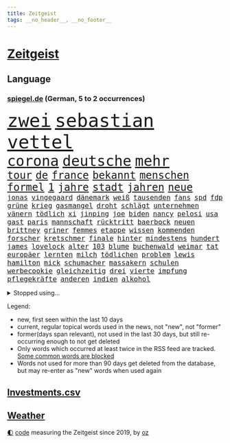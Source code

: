 ```yaml
---
title: Zeitgeist
tags: __no_header__, __no_footer__
---
```


# [Zeitgeist](https://oliz.io/zeitgeist/)

## Language

<h3><a href="https://www.spiegel.de" target="_blank">spiegel.de</a> (German, 5 to 2 occurrences)</h3>
<p style="font-family:monospace">
<span style="font-size:32pt"><a href="news_links.html#zwei" class="current">zwei</a></span>
<span style="font-size:32pt"><a href="news_links.html#sebastian" class="current">sebastian</a></span>
<span style="font-size:32pt"><a href="news_links.html#vettel" class="current">vettel</a></span>
<br>
<span style="font-size:25pt"><a href="news_links.html#corona" class="current">corona</a></span>
<span style="font-size:25pt"><a href="news_links.html#deutsche" class="current">deutsche</a></span>
<span style="font-size:25pt"><a href="news_links.html#mehr" class="current">mehr</a></span>
<br>
<span style="font-size:18pt"><a href="news_links.html#tour" class="current">tour</a></span>
<span style="font-size:18pt"><a href="news_links.html#de" class="current">de</a></span>
<span style="font-size:18pt"><a href="news_links.html#france" class="current">france</a></span>
<span style="font-size:18pt"><a href="news_links.html#bekannt" class="current">bekannt</a></span>
<span style="font-size:18pt"><a href="news_links.html#menschen" class="current">menschen</a></span>
<span style="font-size:18pt"><a href="news_links.html#formel" class="current">formel</a></span>
<span style="font-size:18pt"><a href="news_links.html#1" class="current">1</a></span>
<span style="font-size:18pt"><a href="news_links.html#jahre" class="current">jahre</a></span>
<span style="font-size:18pt"><a href="news_links.html#stadt" class="current">stadt</a></span>
<span style="font-size:18pt"><a href="news_links.html#jahren" class="current">jahren</a></span>
<span style="font-size:18pt"><a href="news_links.html#neue" class="current">neue</a></span>
<br>
<span style="font-size:12pt"><a href="news_links.html#jonas" class="current">jonas</a></span>
<span style="font-size:12pt"><a href="news_links.html#vingegaard" class="current">vingegaard</a></span>
<span style="font-size:12pt"><a href="news_links.html#dänemark" class="current">dänemark</a></span>
<span style="font-size:12pt"><a href="news_links.html#weiß" class="current">weiß</a></span>
<span style="font-size:12pt"><a href="news_links.html#tausenden" class="current">tausenden</a></span>
<span style="font-size:12pt"><a href="news_links.html#fans" class="current">fans</a></span>
<span style="font-size:12pt"><a href="news_links.html#spd" class="current">spd</a></span>
<span style="font-size:12pt"><a href="news_links.html#fdp" class="current">fdp</a></span>
<span style="font-size:12pt"><a href="news_links.html#grüne" class="current">grüne</a></span>
<span style="font-size:12pt"><a href="news_links.html#krieg" class="current">krieg</a></span>
<span style="font-size:12pt"><a href="news_links.html#gasmangel" class="current">gasmangel</a></span>
<span style="font-size:12pt"><a href="news_links.html#droht" class="current">droht</a></span>
<span style="font-size:12pt"><a href="news_links.html#schlägt" class="current">schlägt</a></span>
<span style="font-size:12pt"><a href="news_links.html#unternehmen" class="current">unternehmen</a></span>
<span style="font-size:12pt"><a href="news_links.html#vänern" class="new">vänern</a></span>
<span style="font-size:12pt"><a href="news_links.html#tödlich" class="current">tödlich</a></span>
<span style="font-size:12pt"><a href="news_links.html#xi" class="current">xi</a></span>
<span style="font-size:12pt"><a href="news_links.html#jinping" class="current">jinping</a></span>
<span style="font-size:12pt"><a href="news_links.html#joe" class="current">joe</a></span>
<span style="font-size:12pt"><a href="news_links.html#biden" class="current">biden</a></span>
<span style="font-size:12pt"><a href="news_links.html#nancy" class="current">nancy</a></span>
<span style="font-size:12pt"><a href="news_links.html#pelosi" class="current">pelosi</a></span>
<span style="font-size:12pt"><a href="news_links.html#usa" class="current">usa</a></span>
<span style="font-size:12pt"><a href="news_links.html#gast" class="current">gast</a></span>
<span style="font-size:12pt"><a href="news_links.html#paris" class="current">paris</a></span>
<span style="font-size:12pt"><a href="news_links.html#mannschaft" class="current">mannschaft</a></span>
<span style="font-size:12pt"><a href="news_links.html#rücktritt" class="current">rücktritt</a></span>
<span style="font-size:12pt"><a href="news_links.html#baerbock" class="current">baerbock</a></span>
<span style="font-size:12pt"><a href="news_links.html#neuen" class="current">neuen</a></span>
<span style="font-size:12pt"><a href="news_links.html#brittney" class="current">brittney</a></span>
<span style="font-size:12pt"><a href="news_links.html#griner" class="current">griner</a></span>
<span style="font-size:12pt"><a href="news_links.html#femmes" class="new">femmes</a></span>
<span style="font-size:12pt"><a href="news_links.html#etappe" class="current">etappe</a></span>
<span style="font-size:12pt"><a href="news_links.html#wissen" class="current">wissen</a></span>
<span style="font-size:12pt"><a href="news_links.html#kommenden" class="current">kommenden</a></span>
<span style="font-size:12pt"><a href="news_links.html#forscher" class="current">forscher</a></span>
<span style="font-size:12pt"><a href="news_links.html#kretschmer" class="current">kretschmer</a></span>
<span style="font-size:12pt"><a href="news_links.html#finale" class="current">finale</a></span>
<span style="font-size:12pt"><a href="news_links.html#hinter" class="current">hinter</a></span>
<span style="font-size:12pt"><a href="news_links.html#mindestens" class="current">mindestens</a></span>
<span style="font-size:12pt"><a href="news_links.html#hundert" class="current">hundert</a></span>
<span style="font-size:12pt"><a href="news_links.html#james" class="current">james</a></span>
<span style="font-size:12pt"><a href="news_links.html#lovelock" class="new">lovelock</a></span>
<span style="font-size:12pt"><a href="news_links.html#alter" class="current">alter</a></span>
<span style="font-size:12pt"><a href="news_links.html#103" class="current">103</a></span>
<span style="font-size:12pt"><a href="news_links.html#blume" class="current">blume</a></span>
<span style="font-size:12pt"><a href="news_links.html#buchenwald" class="current">buchenwald</a></span>
<span style="font-size:12pt"><a href="news_links.html#weimar" class="current">weimar</a></span>
<span style="font-size:12pt"><a href="news_links.html#tat" class="current">tat</a></span>
<span style="font-size:12pt"><a href="news_links.html#europäer" class="current">europäer</a></span>
<span style="font-size:12pt"><a href="news_links.html#lernten" class="new">lernten</a></span>
<span style="font-size:12pt"><a href="news_links.html#milch" class="current">milch</a></span>
<span style="font-size:12pt"><a href="news_links.html#tödlichen" class="current">tödlichen</a></span>
<span style="font-size:12pt"><a href="news_links.html#problem" class="current">problem</a></span>
<span style="font-size:12pt"><a href="news_links.html#lewis" class="current">lewis</a></span>
<span style="font-size:12pt"><a href="news_links.html#hamilton" class="current">hamilton</a></span>
<span style="font-size:12pt"><a href="news_links.html#mick" class="current">mick</a></span>
<span style="font-size:12pt"><a href="news_links.html#schumacher" class="current">schumacher</a></span>
<span style="font-size:12pt"><a href="news_links.html#massakern" class="new">massakern</a></span>
<span style="font-size:12pt"><a href="news_links.html#schulen" class="current">schulen</a></span>
<span style="font-size:12pt"><a href="news_links.html#werbecookie" class="new">werbecookie</a></span>
<span style="font-size:12pt"><a href="news_links.html#gleichzeitig" class="current">gleichzeitig</a></span>
<span style="font-size:12pt"><a href="news_links.html#drei" class="current">drei</a></span>
<span style="font-size:12pt"><a href="news_links.html#vierte" class="current">vierte</a></span>
<span style="font-size:12pt"><a href="news_links.html#impfung" class="current">impfung</a></span>
<span style="font-size:12pt"><a href="news_links.html#pflegekräfte" class="current">pflegekräfte</a></span>
<span style="font-size:12pt"><a href="news_links.html#anderen" class="current">anderen</a></span>
<span style="font-size:12pt"><a href="news_links.html#indien" class="current">indien</a></span>
<span style="font-size:12pt"><a href="news_links.html#alkohol" class="current">alkohol</a></span>
</p>
<details>
<summary>Stopped using...</summary>
<p class="former" style="font-size:12pt">
bergen(644) humanitäre(644) metropole(644) coronafälle(643) einzelne(643) gehalt(643) bayerische(642) beschreibt(642) enger(642) parteitag(642) vergeben(642) ausländische(641) berühmt(641) bisherige(641) einführen(641) heftig(641) versorgt(641) weltweiten(641) bauen(640) betroffene(640) billionen(640) eingebrochen(640) florian(640) parteichef(640) polizeieinsatz(640) strafen(640) wiederwahl(640) bayerischen(639) berichterstattung(639) bewertet(639) coronaimpfstoffe(639) coronatote(639) infektionszahlen(639) kontrolliert(639) krank(639) menschenrechte(639) verlegt(639) versehentlich(639) weisen(639) bedrohung(638) briten(638) einwohner(638) gekostet(638) gerechtigkeit(638) lesen(638) müller(638) positive(638) punkte(638) rainer(638) scheiterte(638) untersuchungen(638) weltkrieg(638) wenden(638) beschimpft(637) beteiligten(637) erheblich(637) erstaunlich(637) figuren(637) gespielt(637) hinterher(637) institut(637) reich(637) schriftstellerin(637) standort(637) 90(636) aufmerksamkeit(636) belarussischen(636) blickt(636) korruption(636) mag(636) san(636) signal(636) staats(636) anspruch(635) dienen(635) eindruck(635) gesundheitlichen(635) klein(635) klingbeil(635) lars(635) lüge(635) meister(635) spdpolitikerin(635) unternehmer(635) argumente(634) ehren(634) klaren(634) nutzte(634) schmidt(634) tötung(634) verteidigungsministerium(634) wurzeln(634) arbeiter(633) freude(633) kardinal(633) kochen(633) missbraucht(633) offensive(633) vorsitzenden(633) davor(632) hinnehmen(632) optimistisch(632) trieb(632) unserer(632) warnte(632) unterricht(631) verlierer(631) wochenlang(631) drohungen(630) gespalten(630) historisch(630) kieler(630) mathias(630) rat(630) ökonom(630) anschließend(629) mauer(629) netanyahu(629) null(629) vergessen(629) 1500(628) beziehungen(628) herzogin(628) modell(628) philipp(628) umstrittenes(628) zugelassen(628) anlass(627) getrennt(627) hubertus(627) klassiker(627) loswerden(627) überlassen(627) 2030(626) bitcoin(626) trauen(626) vorstoß(626) zuversichtlich(626) steckte(625) einnahmen(624) kryptowährung(624) lernt(624) präsidentin(624) reichsten(624) einiger(623) alarmiert(622) fit(622) harten(622) verteidigen(622) wahrscheinlich(622) pünktlich(621) besondere(620) sitzung(620) überleben(620) schaffte(619) alice(618) erwachsene(618) sozialdemokraten(618) steffen(618) gefangene(617) küstenwache(617) provokation(617) status(617) vermissen(617) trauert(615) varianten(615) frisch(614) heftiger(614) immerhin(613) produziert(612) kunstwerk(611) wandel(610) familienberater(609) orten(609) psychisch(609) ministerien(607) schneider(607) unzufrieden(607) folter(605) gefühl(605) songs(604) kindheit(603) sprachen(603) verschafft(603) wirbel(603) abgeschlossen(602) teilt(602) 36(599) verpasste(594) staatlichen(592) identität(591) massaker(591) ära(590) rache(583) missbrauchs(582) coronafolgen(577) mängel(573) gelangt(571) erzieher(569) rückte(569) schiffe(565) 15jährige(557) woelki(557) bundestagsabgeordnete(554) mangelnde(546) umbau(543) milliardär(531) geheimen(524) singen(516) ausstellung(514) unwahrscheinlich(510) skandale(504) günstig(499) unverletzt(499) josef(498) rückgang(498) militärjunta(495) kleinstadt(494) kryptowährungen(492) todesursache(490) politikern(472) belgische(459) 250(453) geehrt(448) rechnung(440) nötigen(439) komme(433) afghanischen(432) lediglich(422) absolute(409) dorthin(408) psyche(406) meilenstein(404) parlamentswahlen(399) berge(393) vorsicht(393) 01(388) entsorgt(382) indigene(382) traditionelle(381) parteispitze(380) sowjetunion(380) hollywoodstar(372) ausgabe(367) partnerschaft(365) cup(364) stockt(364) verurteilung(361) kolumnistin(359) eröffnen(358) verbunden(358) georgien(356) landsleute(347) voelchert(343) weibliche(341) ioc(338) kuriose(333) jenseits(332) umkämpften(331) bemerkbar(330) bundesbehörde(330) binden(328) benedikt(326) moritz(326) achtjährige(324) rätselhafte(324) genervt(323) hansjoachim(321) scholz'(318) längste(317) zwölfjähriger(313) flüchtende(312) verstecken(311) zorn(309) zeitungsbericht(304) böse(303) tränengas(301) operationen(300) stufe(299) fehlender(298) protokoll(298) dringen(297) anhörung(296) staatsanwalt(296) geburtstagsfeier(295) koalitionsvertrag(294) royals(293) geständnis(292) games(290) hoffmann(290) wiederholung(289) unerwünschte(288) boss(286) nfl(286) heimen(284) immobilie(281) kremlsprecher(281) mr(281) südkoreas(280) daniil(278) erneuerung(277) psychologie(277) vorsitz(274) annulliert(273) briefe(273) beratungen(271) lindern(269) sozialer(269) ruhestand(268) elke(266) heidenreich(266) bahnen(265) kongo(265) spezielle(265) wichtiges(263) bedrängt(262) bewerten(262) eingefroren(258) erzeugerpreise(258) grauen(255) comedian(254) damaligen(248) mahnen(247) renaissance(247) verwehrt(246) aufpassen(245) engere(245) schülerin(245) traditionell(243) kräftigen(241) meldungen(241) optionen(241) reine(241) bekannteste(240) versuche(240) fotografin(238) frisst(238) immobilienbesitzer(238) mehrmals(238) gestört(237) atlanta(236) milliardäre(236) nutzung(236) aufarbeiten(235) vorgesehen(233) gestiegene(231) todesstrafe(230) trip(230) gemälde(229) kentucky(229) viermal(227) wahr(227) gesteckt(226) qualität(226) griffen(225) quarterback(224) dutzenden(223) robben(223) wachstumsprognose(223) formel1saison(222) künstlers(222) mischt(221) bundesparteitag(220) beratung(219) beeindruckt(218) halte(218) verwüstung(218) einfacher(216) swift(215) thesen(215) verschiedenen(213) maßgeblich(210) 1995(208) erschütternd(208) nordische(208) passagieren(208) wecken(208) felder(207) mondes(207) einzelfall(206) fdpminister(206) senior(206) erfurter(205) gottesdienst(205) gedenkt(203) mittendrin(203) öffentlichrechtlichen(202) geiger(201) marina(200) bundestages(198) klettern(197) 65jähriger(196) alarmierend(196) kraftwerk(196) bafög(195) beschränken(194) watzke(194) weiten(194) vergiftet(193) klara(192) viren(192) kern(191) ungleich(191) persönlichkeit(190) militärbündnis(187) 270(186) kitas(184) allzu(182) großeinsatz(182) abhalten(181) abstandsregeln(179) kaczyński(179) zerfallen(179) tischtennis(178) geistig(177) einzel(175) spätere(175) verabreden(175) dwd(174) erzbistum(174) kümmert(174) zählte(174) geplatzt(173) militärisch(173) erweitert(172) bridge(170) spaltung(169) nahrungsmittel(168) stadtverwaltung(168) guantanamo(167) abgerissen(166) beyoncé(165) parteiführung(164) wehrdienst(164) unterscheiden(163) verschwindet(163) kambodscha(162) litauens(162) wagt(162) kirill(161) vergleichsweise(161) 57jährigen(160) algerien(159) billige(159) genozid(159) lohnen(158) m(158) tunesien(158) weltgrößte(158) gastbeitrag(157) kernkraftwerke(157) texanischen(157) eindhoven(156) energiekonzerns(156) prorussischen(156) unionspolitiker(156) bewahren(155) pen(155) datum(154) kanadier(154) campen(153) handballer(153) washingtons(153) westens(153) natogeneralsekretär(152) unangemeldeten(152) überraschungen(152) wahrnehmung(151) joggen(150) konsequent(150) eishockeyteam(149) brüder(148) staatskanzlei(148) eubehörde(147) geltend(147) schnitten(147) topform(147) hut(146) norwegischer(146) statements(145) aufhören(144) funktionäre(144) nordseeküste(144) niederlegen(142) warme(142) kusel(141) klug(140) nizza(140) videoschalte(140) ahnung(139) drach(139) leak(139) reemtsmaentführer(139) stammen(139) kylian(138) mbappé(138) schülern(138) 19jährige(137) 98(137) abgeschafft(137) geistliche(137) absagen(136) jener(136) parlamentswahl(136) schuster(136) tui(136) hörten(135) zugesagt(135) dreijährige(134) rené(134) soziologin(134) vorkommen(134) böhmermann(132) spdchef(132) misstrauisch(131) fragwürdigen(130) straßburg(130) drohender(129) gehoben(129) abschnitt(128) riechen(128) spagat(128) werbeverbot(128) wirtschaftsweise(128) verseucht(127) verblüfft(126) bewegungen(125) märkte(125) verdirbt(125) ausstattung(124) befruchtung(123) miami(123) weitem(123) nass(122) heben(121) werken(121) überarbeitet(121) bahnt(120) mais(120) sperre(120) zäsur(120) boom(119) freizeitpark(119) sanktioniert(119) charkiw(117) lieferstopp(117) oligarchenjacht(116) omikronsubtyp(116) risse(116) geringere(115) championsleaguefinale(113) eubeitritt(113) fighters(113) foo(113) massenschlägerei(113) duda(112) zeitenwende(112) gewerkschafter(111) jusochefin(111) nuklearen(111) staatssender(111) energieabhängigkeit(110) evakuierung(110) großstadt(109) schnelleren(109) tätigkeit(109) jüngster(108) ölkonzern(108) koch(107) verfügt(107) beispiele(106) blockade(106) ultras(106) eugipfel(105) modern(105) slowenien(105) spritpreise(105) patriarch(104) speziellen(103) gefangenen(102) geschäftsleute(102) tenniskarriere(102) umfasst(102) dicke(101) infektionsschutzgesetzes(101) mykolajiw(101) nachrichtenagenturen(101) schul(101) wiener(101) bankkonto(100) gaststätten(100) nico(100) tennisturnier(100) zweifelhaft(100) bundeswirtschaftsminister(99) co2emissionen(99) unterhalten(99) arkansas(97) ausgegeben(97) zusammenleben(97) erneuter(96) großmacht(96) kriegsführung(96) petr(96) steigern(96) tvjournalistin(96) verschlechtern(96) ansturm(95) aufkommt(95) schlappe(94) vorschriften(94) engpass(93) rivalen(93) south(93) bewegte(92) günstigsten(92) zerlegen(92) zurückhaltend(92) bundesfinanzhof(91) erlauben(91) familienleben(91) hiesige(91) instrumente(91) kanzlerschaft(91) notfallplans(91) stalin(91) 2200(90) 24jähriger(90) abgeriegelt(90) ausrufen(90) energieminister(90) registrierte(90) sonnenschein(90) finanzierten(89) aggressor(88) doha(88) erhalt(88) feiernder(88) gleitschirmflieger(88) globalisierung(88) klaveness(88) lise(88) relativiert(88) telefonate(88) zwangsheirat(88) abfall(87) bauernverband(87) diesjährige(87) schikane(87) basketballer(86) erdgaspipeline(86) kräften(86) nationaltorhüter(86) neuneuroticket(86) südlichen(86) verlorene(86) abhängen(85) ansteckungen(85) behinderten(85) dystopie(85) gesundheitlich(85) kritischer(85) markiert(85) vergehen(85) überforderte(85) anschein(84) begab(84) erfreulicher(84) georgischen(84) maximilian(84) natürliche(84) anzunehmen(83) ausgedacht(83) coronasommer(83) ideologie(83) phil(83) almuth(82) altersgruppe(82) entsprechend(82) immunologe(82) kompensieren(82) nationaltorhüterin(82) schult(82) sparkassen(82) staatsballett(82) ernste(81) freihandelsabkommen(81) israelischer(81) maximale(81) mordprozess(81) veranstaltet(81) verleihen(81) zahn(81) beliebtesten(80) praktische(80) stop(80) gebietsgewinne(79) gehirntumor(79) lukas(79) quellen(79) rüstungsindustrie(79) 99(78) bafögreform(78) bedarfssätze(78) elternfreibeträge(78) nils(78) urlaubs(78) wohnpauschale(78) autohersteller(77) belegschaft(77) stillgelegten(77) darknet(75) meistern(75) nachtclub(75) rivalität(75) trommeln(75) vermisster(75) blanker(74) gerichts(74) ireland(74) losgehen(74) verkürzte(74) alkoholisiert(73) effekte(73) gäbe(73) umkämpft(73) zündet(73) anstecken(72) janine(72) legoland(72) lieferschwierigkeiten(72) spritsteuern(72) unglücks(72) voneinander(72) fing(71) jaroslaw(71) kommender(71) nachgefragt(71) pc(71) regieren(71) usmetropole(71) wahre(71) wissler(71) del(70) demokratien(70) empfinden(70) marderschützenpanzer(70) nachlässigkeit(70) umstände(70) usbürger(70) einwohnern(69) gully(69) kompensiert(69) tennisprofis(69) usgeheimdienste(69) hurra(68) kay(68) korrektur(68) mietwagen(68) rennfahrer(68) schaulaufen(68) überführen(68) franken(67) hagelte(67) maik(67) bleib(66) exzentrischen(66) habecks(66) verärgern(66) zentrale(66) zölle(66) abgeschaltet(65) bauboom(65) bestandteile(65) mannheim(65) perfekte(65) umweltkatastrophe(65) versöhnung(65) verärgert(65) benannte(64) blockierte(64) eingewiesen(64) ergebnissen(64) gekentert(64) industriestaaten(64) terrorakt(64) verhängnis(64) biodiversität(63) isar(63) lagerte(63) meistertitel(63) rückhalt(63) testlauf(63) di(62) finsternis(62) frederike(62) möhlmann(62) verschanzen(62) erfurt(61) gefallener(61) jakarta(61) jubel(61) pulverfass(61) sinkender(61) szenario(61) vorzurücken(61) enkel(60) lautet(60) panda(60) vorhat(60) gebrauchte(59) positionieren(59) sinkenden(59) vertagt(59) verteilte(59) abgezockte(58) ba5(58) bielefelder(58) eumitgliedstaaten(58) hoeneß(58) ingo(58) insolventen(58) isoliert(58) mia(58) stellantis(58) südukraine(58) treffens(58) uli(58) willemalexander(58) yellen(58) zöllen(58) befürworter(57) begnadigung(57) depot(57) hauskauf(57) heißeste(57) colorado(56) delegierten(56) finalserie(56) göttingen(56) inwiefern(56) m/w/d(56) wahlbeteiligung(56) zuständen(56) bedingung(55) demselben(55) herausfinden(55) katie(55) privatleute(55) schwangerschaftsabbrüchen(55) thw(55) bäcker(54) gewaltbereite(54) handele(54) korruptionsaffäre(54) münchens(54) spree(54) ökologischen(54) birgt(53) enteignung(53) lehre(53) leonardo(53) netzagenturchef(53) parolen(53) vermessung(53) westdeutschland(53) zurückgelassen(53) alcaraz(52) betrunkene(52) fynn(52) gerichtshofs(52) kliemann(52) korrigieren(52) merken(52) mohammeds(52) osteuropäer(52) sapega(52) schwäbisch(52) sofia(52) verabredet(52) hilaire(51) ju(51) laurent(51) prüfer(51) tödliches(51) übervolles(51) basketball(50) beträchtlichen(50) billigtouristen(50) einzuschränken(50) politisches(50) sprudeln(50) atomwaffenfähige(49) brennende(49) buffett(49) f(49) ideenklau(49) jeanluc(49) ladys(49) mélenchon(49) norweger(49) ransomware(49) starinvestor(49) warren(49) abraham(48) existenzangst(48) feuern(48) kolleg(48) potentaten(48) schranken(48) anpassen(47) ausgebildet(47) bono(47) korrektheit(47) nazideutschland(47) rebellieren(47) staatenverbund(47) wuppertal(47) dave(46) passagen(46) regierungsbildung(46) tarifeinigung(46) berühmtes(45) millionenpublikum(45) tankstelle(45) traktor(45) wochenenden(45) überfälle(45) 16jährigen(44) 219a(44) paragraf(44) preisobergrenze(44) ubahn(44) usabtreibungsrecht(44) wahlsieg(44) werbeverbots(44) pellmann(43) reporterin(43) sicherungsverwahrung(43) sören(43) verarbeitung(43) abertausende(42) ergattert(42) mccartney(42) polizistenmorde(42) series(42) stammende(42) talk(42) bayerischer(41) dürren(41) führungsstil(41) hilflose(41) ignatova(41) onecoin(41) ruja(41) sonys(41) 108(40) beitrittskandidat(40) bhakdi(40) olympiaaus(40) peskow(40) stürmerstar(40) sucharit(40) thronfolger(40) 1961(39) clan(39) französischer(39) handfesten(39) außerordentlichen(38) basquiat(38) eukandidatenstatus(38) jeanmichel(38) maverick(38) mickelson(38) olli(38) studiert(38) borahansgrohe(37) burkinis(37) festgefahrenen(37) getreideexport(37) golfserie(37) gravierenden(37) grenoble(37) handgreiflich(37) mutig(37) rodrigo(37) schulz(37) stanley(37) styles(37) vorgängers(37) väter(37) zugausfälle(37) anführen(36) methoden(36) männlich(36) nachbesserungen(36) radikalisierung(36) ärmsten(36) ada(35) ascot(35) hegerberg(35) mitbewerber(35) oklahoma(35) schlägereien(35) sportprofis(35) verdachtsfälle(35) burkini(34) erfinden(34) erhöhtes(34) gärt(34) sitze(34) sommerwetter(34) sprung(34) steueroasen(34) biosprit(33) hopp(33) jeher(33) klubchef(33) schirdewan(33) theorie(33) umwelthilfe(33) verhaftung(33) abgelegenen(32) durchmesser(32) internes(32) katastrophenfall(32) prince(32) stärksten(32) amokläufer(31) drohendem(31) exzessiv(31) joel(31) kasachen(31) matchball(31) paragleiter(31) unterlegenen(31) xinjiang(31) yorks(31) besseren(30) durchbrochen(30) geleakte(30) geringes(30) hobbys(30) ulm(30) witwe(30) zuhauf(30) bestzeit(29) handgranaten(29) schimpft(29) eiland(28) grundschule(28) kampfmittelräumdienst(28) machtkampf(28) mitgliederversammlung(28) spektakulärste(28) starstürmer(28) beschlagnahmung(27) hab(27) lehrervertreter(27) satelliten(27) seider(27) sendete(27) struktur(27) übung(27) anlegern(26) antisemitischer(26) coco(26) donau(26) fälschungen(26) gauff(26) geschehnisse(26) getauscht(26) mächtiger(26) reflektiert(26) unterging(26) 24jährigen(25) kleinkindern(25) wohnmobil(25) achtjähriger(24) attraktiver(24) auszeichnungen(24) festzunehmen(24) hinzunehmen(24) kartell(24) schwarzgrünen(24) vorbeifahrende(24) überspringen(24) gustavo(23) linker(23) nszeit(23) petro(23) rotenburg(23) wümme(23) ärmeren(23) abschiebeflüge(22) eingespielt(22) einkommensverlusten(22) ernsthafte(22) garmisch(22) googles(22) kryptobetrug(22) paraguay(22) zulassen(22) besänftigen(21) kriegsende(21) neustart(21) quälen(21) angehörigen(20) erschwinglich(20) gerüchten(20) gibraltar(20) gleichberechtigung(20) prompt(20) prämien(20) putsch(20) setzten(20) strippenzieher(20) bahnchaos(19) europaleaguesieger(19) jubelte(19) persönlicher(19) 1990(18) geringverdiener(18) kolleginnen(18) kompromisse(18) stöhr(18) älter(18) überflug(18) klimaanlagen(17) opferzahlen(17) rekonstruiert(17) serbiens(17) weidel(17) worms(17) pakete(16) exbundeswehrsoldaten(15) illusion(15) naturschützer(15) richtiges(15) wellbrock(15) bahnmitarbeiter(14) durststrecke(14) einheimische(14) orlando(14) schwitzen(14) unterhält(14) bergnot(13) brad(13) frontbesuch(13) helfe(13) kaufangebot(13) kosovo(13) lockte(13) staatsbank(13) vilnius(13) wembley(13) zahlungsunfähigkeit(13) überzeugte(13) baumgart(12) fashion(12) formsache(12) kuratoren(12) schwimmt(12) aufgebot(11) barley(11) büßt(11) cyberangriffen(11) ersthelfer(11) katarina(11) prekär(11) tumulten(11) töteten(11) verspottet(11) wiederbelebung(11) zinsanstieg(11)
</p>
</details>
<p>Legend:
<ul>
<li><span class="new">new</span>, first seen within the last 10 days</li>
<li><span class="current">current</span>, regular topical words used in the news, not "new", not "former"</li>
<li><span class="former">former(days span relevant)</span>, not used in the last 30 days, but still re-occurring enough to not get deleted</li>
<li>Only words which occurred at least twice in the RSS feed are tracked. <a href="language/filters.py">Some common words are blocked</a></li>
<li>Words not used for more than 90 days get deleted from the database, but may re-enter as "new" words when used again</li>
</ul>
</p>

## [Investments](investments.html)[.csv](investments.csv)

## [Weather](weather.html)

<footer>
<a href="javascript:toggleTheme()" class="nav">🌓</a>
<a href="https://github.com/ooz/zeitgeist">code</a> measuring the Zeitgeist since 2019, by <a href="https://oliz.io">oz</a>
</footer>
